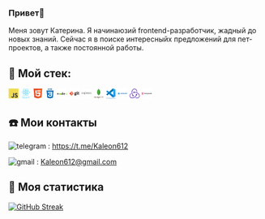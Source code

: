 ### Привет👋

Меня зовут Катерина. Я начинаюзий frontend-разработчик, жадный до новых знаний. Сейчас я в поиске интересныйх предложений для пет-проектов, а также постоянной работы. 

## :toolbox:	Мой стек: 

<div>
   <img src="https://raw.githubusercontent.com/devicons/devicon/1119b9f84c0290e0f0b38982099a2bd027a48bf1/icons/javascript/javascript-original.svg" title="JavaScript" alt="JavaScript" width="20" height="20"/> 
  <img src="https://github.com/devicons/devicon/blob/master/icons/react/react-original-wordmark.svg" title="React" alt="React"  width="20" height="20"/>
  <img src="https://github.com/devicons/devicon/blob/master/icons/html5/html5-original.svg" title="HTML5" alt="HTML"  width="20" height="20"/>
  <img src="https://github.com/devicons/devicon/blob/master/icons/css3/css3-plain-wordmark.svg"  title="CSS3" alt="CSS" width="20" height="20"/>
  <img src="https://github.com/devicons/devicon/blob/master/icons/nodejs/nodejs-original-wordmark.svg" title="NodeJS" alt="NodeJS"  width="20" height="20"/> 
  <img src="https://github.com/devicons/devicon/blob/master/icons/git/git-original-wordmark.svg" title="Git" **alt="Git"  width="20" height="20"/>
  <img src="https://github.com/devicons/devicon/blob/master/icons/express/express-original-wordmark.svg" title="Express" alt="Express" width="20" height="20"/>
    <img src="https://github.com/devicons/devicon/blob/master/icons/mongodb/mongodb-original-wordmark.svg" title="MongoDB" alt="MongoDB" width="20" height="20"/> 
    <img src="https://github.com/devicons/devicon/blob/master/icons/vscode/vscode-original-wordmark.svg" title="VSCode" alt="VSCode" width="20" height="20"/> 
    <img src="https://github.com/devicons/devicon/blob/master/icons/webpack/webpack-original-wordmark.svg" title="Webpack" alt="Webpack" width="20" height="20"/> 
    <img src="https://github.com/devicons/devicon/blob/master/icons/redux/redux-original.svg" title="Redux" alt="Redux" width="20" height="20" />
    <img src="https://github.com/devicons/devicon/blob/master/icons/storybook/storybook-original-wordmark.svg" title="Storybook" alt="Storybook" width="20" height="20" />


## :telephone:	Мои контакты 

<img src="https://cdn-icons-png.flaticon.com/512/2111/2111646.png" alt="telegram" width="20" height="20" > : <link hsref="https://t.me/Kaleon612">https://t.me/Kaleon612

<img src="https://cdn-icons-png.flaticon.com/512/732/732200.png" alt="gmail" width="20" height="20" > : Kaleon612@gmail.com 

## :abacus:	 Моя статистика 

[![GitHub Streak](http://github-readme-streak-stats.herokuapp.com?user=Kale0n&theme=dark&background=000000)](https://git.io/streak-stats)

<!--
**Kale0n/Kale0n** is a ✨ _special_ ✨ repository because its `README.md` (this file) appears on your GitHub profile.

Here are some ideas to get you started:

- 🔭 I’m currently working on ...
- 🌱 I’m currently learning ...
- 👯 I’m looking to collaborate on ...
- 🤔 I’m looking for help with ...
- 💬 Ask me about ...
- 📫 How to reach me: ...
- 😄 Pronouns: ...
- ⚡ Fun fact: ...
-->
